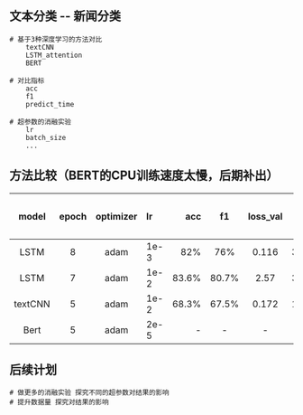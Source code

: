 ## 文本分类 -- 新闻分类
    # 基于3种深度学习的方法对比
        textCNN
        LSTM_attention
        BERT

    # 对比指标
        acc 
        f1 
        predict_time

    # 超参数的消融实验
        lr
        batch_size
        ...

## 方法比较（BERT的CPU训练速度太慢，后期补出）
|  model   | epoch | optimizer | lr   |   acc |  f1   | loss_val | 预测100条时间 |
|:--------:|:-----:|:---------:|:-----|------:|:-----:|:--------:|:----: |
|   LSTM   |   8   |  adam     | 1e-3 |   82% |  76%  |  0.116   | 30.26s|
|   LSTM   |   7   |   adam    | 1e-2 | 83.6% | 80.7% |   2.57   | 30.26s|
| textCNN  |   5   |   adam    | 1e-2 | 68.3% | 67.5% |  0.172   | 10.71s|
|   Bert   |   5   |   adam    | 2e-5 | - | - |  -   |- |-


## 后续计划
    # 做更多的消融实验 探究不同的超参数对结果的影响
    # 提升数据量 探究对结果的影响


